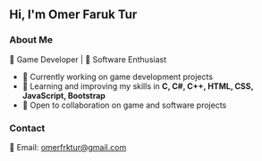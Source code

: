 ## Hi, I'm Omer Faruk Tur  

### About Me  
🔹 Game Developer | 🔹 Software Enthusiast  

- 🔹 Currently working on game development projects  
- 🔹 Learning and improving my skills in **C, C#, C++, HTML, CSS, JavaScript, Bootstrap**  
- 🔹 Open to collaboration on game and software projects  

### Contact  
📧 Email: omerfrktur@gmail.com  
